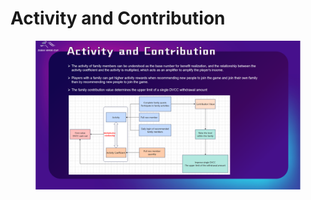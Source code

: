 # Activity and Contribution

<figure><img src="../.gitbook/assets/page14.png" alt=""><figcaption></figcaption></figure>
